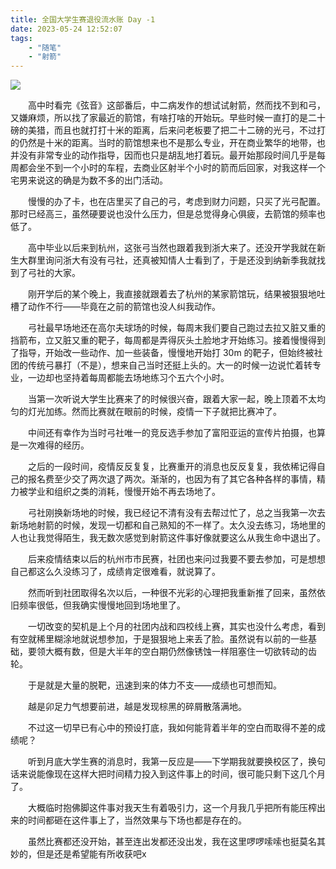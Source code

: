 ```yaml
---
title: 全国大学生赛退役流水账 Day -1
date: 2023-05-24 12:52:07
tags:
    - "随笔"
    - "射箭"
---
```


![](sort.png)

　　​高中时看完《弦音》这部番后，中二病发作的想试试射箭，然而找不到和弓，又嫌麻烦，所以找了家最近的箭馆，有啥打啥的开始玩。早些时候一直打的是二十磅的美猎，而且也就打打十米的距离，后来问老板要了把二十二磅的光弓，不过打的仍然是十米的距离。当时的箭馆想来也不是那么专业，开在商业繁华的地带，也并没有非常专业的动作指导，因而也只是胡乱地打着玩。最开始那段时间几乎是每周都会坐不到一个小时的车程，去商业区射半个小时的箭而后回家，对我这样一个宅男来说这的确是为数不多的出门活动。

　　慢慢的办了卡，也在店里买了自己的弓，考虑到财力问题，只买了光弓配置。那时已经高三，虽然硬要说也没什么压力，但是总觉得身心俱疲，去箭馆的频率也低了。

　　​​高中毕业以后来到杭州，这张弓当然也跟着我到浙大来了。还没开学我就在新生大群里询问浙大有没有弓社，还真被知情人士看到了，于是还没到纳新季我就找到了弓社的大家。

　　​​刚开学后的某个晚上，我直接就跟着去了杭州的某家箭馆玩，结果被狠狠地吐槽了动作不行——毕竟在之前的箭馆也没人纠我动作。

　　​​弓社最早场地还在高尔夫球场的时候，每周末我们要自己跑过去拉又脏又重的挡箭布，立又脏又重的靶子，每周都是弄得灰头土脸地才开始练习。接着慢慢得到了指导，开始改一些动作、加一些装备，慢慢地开始打 30m 的靶子，但始终被社团的传统弓暴打（不是），想来自己当时还挺上头的。大一的时候一边说忙着转专业，一边却也坚持着每周都能去场地练习个五六个小时。

　　​当​第一次听说大学生比赛来了的时候很兴奋，跟着大家一起，晚上顶着不太均匀的灯光加练。然而比赛就在眼前的时候，疫情一下子就把比赛冲了。

　　中间还有幸作为当时弓社唯一的竞反选手参加了富阳亚运的宣传片拍摄，也算是一次难得的经历。

　　​​之后的一段时间，疫情反反复复，比赛重开的消息也反反复复，我依稀记得自己的报名费至少交了两次退了两次。渐渐的，也因为有了其它各种各样的事情，精力被学业和组织之类的消耗，慢慢开始不再去场地了。

　　​​弓社刚换新场地的时候，我已经记不清有没有去帮过忙了，总之当我第一次去新场地射箭的时候，发现一切都和自己熟知的不一样了。太久没去练习，场地里的人也让我觉得陌生，我无数次感觉到射箭这件事好像就要这么从我生命中退出了。

　　​​后来疫情结束以后的杭州市市民赛，社团也来问过我要不要去参加，可是想想自己都这么久没练习了，成绩肯定很难看，就说算了。

　　​​然而听到社团取得名次以后，一种很不光彩的心理把我重新推了回来，虽然依旧频率很低，但我确实慢慢地回到场地里了。

　　​​一切改变的契机是上个月的社团内战和四校线上赛，其实也没什么考虑，看到有空就稀里糊涂地就说想参加，于是狠狠地上来丢了脸。虽然说有以前的一些基础，要领大概有数，但是大半年的空白期仍然像锈蚀一样阻塞住一切欲转动的齿轮。

　　​​于是就是大量的脱靶，迅速到来的体力不支——成绩也可想而知。

　　​​越是卯足力气想要前进，越是发现棕黑的碎屑散落满地。

　　​​不过这一切早已有心中的预设打底，我如何能背着半年的空白而取得不差的成绩呢？

　　​听到​月底大学生赛的消息时，我第一反应是——下学期我就要换校区了，换句话来说能像现在这样大把时间精力投入到这件事上的时间，很可能只剩下这几个月了。

　　​​大概临时抱佛脚这件事对我天生有着吸引力，这一个月我几乎把所有能压榨出来的时间都砸在这件事上了，当然效果与下场也都是存在的。

　　​​虽然比赛都还没开始，甚至连出发都还没出发，我在这里啰啰嗦嗦也挺莫名其妙的，但是还是希望能有所收获吧x